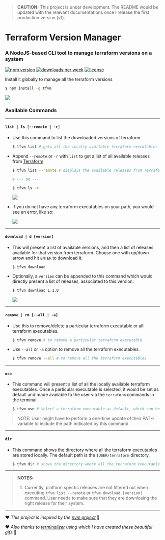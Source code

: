 > **CAUTION:** This project is under development. The README would be updated with the relevant documentations once I release the first production version (v1).

# Terraform Version Manager

### A NodeJS-based CLI tool to manage terraform versions on a system

[![npm version](https://img.shields.io/npm/v/tfvm?color=blue&label=version&style=flat-square)](https://www.npmjs.com/package/tfvm) [![downloads per week](https://img.shields.io/npm/dw/tfvm)](https://www.npmjs.com/package/tfvm) [![license](https://img.shields.io/npm/l/tfvm?color=lightblue)](https://www.npmjs.com/package/tfvm)

Install it globally to manage all the terraform versions

```sh
$ npm install -g tfvm
```

![](https://github.com/anindya-dey/tfvm/blob/main/assets/gifs/tfvm.gif)

### Available Commands

---

#### `list | ls [--remote | -r]`

- Use this command to list the downloaded versions of terraform

  ```sh
  $ tfvm list # gets all the locally available terraform executables
  ```

- Append `--remote` or `-r` with `list` to get a list of all available releases from [Terraform](https://releases.hashicorp.com/terraform)

  ```sh
  $ tfvm list --remote # displays the available releases from Terraform's website

  # --- OR ---

  $ tfvm ls -r
  ```

  ![](https://github.com/anindya-dey/tfvm/blob/main/assets/gifs/ls-remote.gif)

- If you do not have any terraform executables on your path, you would see an error, like so:

  ![](https://github.com/anindya-dey/tfvm/blob/main/assets/gifs/ls-when-empty.gif)

---

#### `download | d [version]`

- This will present a list of available versions, and then a list of releases available for that version from terraform. Choose one with up/down arrow and hit `ENTER` to download it.

  ```sh
  $ tfvm download
  ```

- Optionally, a `version` can be appended to this command which would directly present a list of releases, associated to this version:

  ```sh
  $ tfvm download 1.1.0
  ```

  ![](https://github.com/anindya-dey/tfvm/blob/main/assets/gifs/download-version.gif)

---

#### `remove | rm [--all | -a]`

- Use this to remove/delete a particular terraform executable or all terraform executables.

  ```sh
  $ tfvm remove # to remove a particular terraform executable
  ```

- Use `--all` or `-a` option to remove all the terraform executables.

  ```sh
  $ tfvm remove --all # to remove all the terraform executables
  ```

---

#### `use`

- This command will present a list of all the locally available terraform executables. Once a particular executable is selected, it would be set as default and made available to the user via the `terraform` commands in the terminal.

  ```sh
  $ tfvm use # select a terraform executable as default, which can be used via 'terraform' command
  ```

> NOTE: User might have to perform a one-time update of their PATH variable to include the path indicated by this command.

---

#### `dir`

- This command shows the directory where all the terraform executables are stored locally. The default path is the `$USER/terraform` directory.

  ```sh
  $ tfvm dir # shows the directory where all the terraform executables are stored
  ```

---

> **NOTES:**
>
> 1. Currently, platform specfic releases are not filtered out when executing `tfvm list --remote` or `tfvm download [version]` command. User needs to make sure that they are downloaing the right release for their system.

---

:heart: _This project is inspired by the [nvm project](https://github.com/nvm-sh/nvm)_ :pray:

:heart: _Also thanks to [terminalizer](https://www.npmjs.com/package/terminalizer) using which I have created these beautiful gifs_ 🙌
